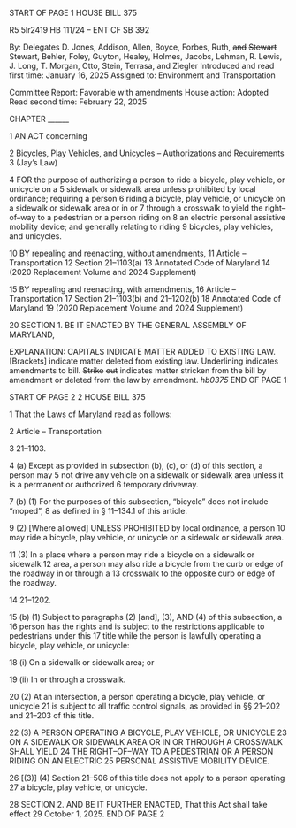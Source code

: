 START OF PAGE 1
HOUSE BILL 375

R5 5lr2419
HB 111/24 – ENT CF SB 392

By: Delegates D. Jones, Addison, Allen, Boyce, Forbes, Ruth, ~~and~~ ~~Stewart~~ Stewart,
Behler, Foley, Guyton, Healey, Holmes, Jacobs, Lehman, R. Lewis, J. Long,
T. Morgan, Otto, Stein, Terrasa, and Ziegler
Introduced and read first time: January 16, 2025
Assigned to: Environment and Transportation

Committee Report: Favorable with amendments
House action: Adopted
Read second time: February 22, 2025

CHAPTER ______

1 AN ACT concerning

2 Bicycles, Play Vehicles, and Unicycles – Authorizations and Requirements
3 (Jay’s Law)

4 FOR the purpose of authorizing a person to ride a bicycle, play vehicle, or unicycle on a
5 sidewalk or sidewalk area unless prohibited by local ordinance; requiring a person
6 riding a bicycle, play vehicle, or unicycle on a sidewalk or sidewalk area or in or
7 through a crosswalk to yield the right–of–way to a pedestrian or a person riding on
8 an electric personal assistive mobility device; and generally relating to riding
9 bicycles, play vehicles, and unicycles.

10 BY repealing and reenacting, without amendments,
11 Article – Transportation
12 Section 21–1103(a)
13 Annotated Code of Maryland
14 (2020 Replacement Volume and 2024 Supplement)

15 BY repealing and reenacting, with amendments,
16 Article – Transportation
17 Section 21–1103(b) and 21–1202(b)
18 Annotated Code of Maryland
19 (2020 Replacement Volume and 2024 Supplement)

20 SECTION 1. BE IT ENACTED BY THE GENERAL ASSEMBLY OF MARYLAND,

EXPLANATION: CAPITALS INDICATE MATTER ADDED TO EXISTING LAW.
[Brackets] indicate matter deleted from existing law.
Underlining indicates amendments to bill.
~~Strike~~ ~~out~~ indicates matter stricken from the bill by amendment or deleted from the law by
amendment. *hb0375*
END OF PAGE 1

START OF PAGE 2
2 HOUSE BILL 375

1 That the Laws of Maryland read as follows:

2 Article – Transportation

3 21–1103.

4 (a) Except as provided in subsection (b), (c), or (d) of this section, a person may
5 not drive any vehicle on a sidewalk or sidewalk area unless it is a permanent or authorized
6 temporary driveway.

7 (b) (1) For the purposes of this subsection, “bicycle” does not include “moped”,
8 as defined in § 11–134.1 of this article.

9 (2) [Where allowed] UNLESS PROHIBITED by local ordinance, a person
10 may ride a bicycle, play vehicle, or unicycle on a sidewalk or sidewalk area.

11 (3) In a place where a person may ride a bicycle on a sidewalk or sidewalk
12 area, a person may also ride a bicycle from the curb or edge of the roadway in or through a
13 crosswalk to the opposite curb or edge of the roadway.

14 21–1202.

15 (b) (1) Subject to paragraphs (2) [and], (3), AND (4) of this subsection, a
16 person has the rights and is subject to the restrictions applicable to pedestrians under this
17 title while the person is lawfully operating a bicycle, play vehicle, or unicycle:

18 (i) On a sidewalk or sidewalk area; or

19 (ii) In or through a crosswalk.

20 (2) At an intersection, a person operating a bicycle, play vehicle, or unicycle
21 is subject to all traffic control signals, as provided in §§ 21–202 and 21–203 of this title.

22 (3) A PERSON OPERATING A BICYCLE, PLAY VEHICLE, OR UNICYCLE
23 ON A SIDEWALK OR SIDEWALK AREA OR IN OR THROUGH A CROSSWALK SHALL YIELD
24 THE RIGHT–OF–WAY TO A PEDESTRIAN OR A PERSON RIDING ON AN ELECTRIC
25 PERSONAL ASSISTIVE MOBILITY DEVICE.

26 [(3)] (4) Section 21–506 of this title does not apply to a person operating
27 a bicycle, play vehicle, or unicycle.

28 SECTION 2. AND BE IT FURTHER ENACTED, That this Act shall take effect
29 October 1, 2025.
END OF PAGE 2